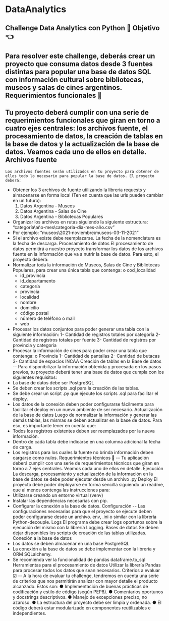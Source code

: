 # DataAnalytics
Challenge Data Analytics con Python 🚀
Objetivo 👈
---
Para resolver este challenge, deberás crear un proyecto que consuma datos desde 3 fuentes distintas para popular una base de datos SQL con información cultural sobre bibliotecas, museos y salas de cines argentinos.
Requerimientos funcionales 🔎
---
Tu proyecto deberá cumplir con una serie de requerimientos funcionales que giran en torno a cuatro ejes centrales: los archivos fuente, el procesamiento de datos, la creación de tablas en la base de datos y la actualización de la base de datos.
Veamos cada uno de ellos en detalle.
Archivos fuente
---
	Los archivos fuentes serán utilizados en tu proyecto para obtener de ellos todo lo necesario para popular la base de datos. El proyecto deberá:
- Obtener los 3 archivos de fuente utilizando la librería requests y almacenarse en forma local (Ten en cuenta que las urls pueden cambiar en un futuro):
	1.  Datos Argentina - Museos
	2. Datos Argentina - Salas de Cine
	3. Datos Argentina - Bibliotecas Populares
- Organizar los archivos en rutas siguiendo la siguiente estructura: “categoría\año-mes\categoria-dia-mes-año.csv”
- Por ejemplo: “museos\2021-noviembre\museos-03-11-2021”
- Si el archivo existe debe reemplazarse. La fecha de la nomenclatura es la fecha de descarga.
Procesamiento de datos
El procesamiento de datos permitirá a nuestro proyecto transformar los datos de los archivos fuente en la información que va a nutrir la base de datos. Para esto, el proyecto deberá:
- Normalizar toda la información de Museos, Salas de Cine y Bibliotecas Populares, para crear una única tabla que contenga:
o cod_localidad
	- id_provincia
	- id_departamento
	- categoría
	- provincia
	- localidad
	- nombre
	- domicilio
	- código postal
	- número de teléfono o mail
	- web
- Procesar los datos conjuntos para poder generar una tabla con la siguiente información:
1- Cantidad de registros totales por categoría
2- Cantidad de registros totales por fuente
3- Cantidad de registros por provincia y categoría
- Procesar la información de cines para poder crear una tabla que contenga: o Provincia
1- Cantidad de pantallas
2- Cantidad de butacas
3- Cantidad de espacios INCAA
Creación de tablas en la Base de datos
--
Para disponibilizar la información obtenida y procesada en los pasos previos, tu proyecto deberá tener una base de datos que cumpla con los siguientes requisitos:
- La base de datos debe ser PostgreSQL
- Se deben crear los scripts .sql para la creación de las tablas.
- Se debe crear un script .py que ejecute los scripts .sql para facilitar el deploy.
- Los datos de la conexión deben poder configurarse fácilmente para facilitar el deploy en un nuevo ambiente de ser necesario.
Actualización de la base de datos
Luego de normalizar la información y generar las demás tablas, las mismas se deben actualizar en la base de datos. Para eso, es importante tener en cuenta que:
- Todos los registros existentes deben ser reemplazados por la nueva información.
- Dentro de cada tabla debe indicarse en una columna adicional la fecha de carga.
- Los registros para los cuales la fuente no brinda información deben cargarse como nulos.
Requerimientos técnicos 🔧
--
Tu aplicación deberá cumplir con una serie de requerimientos técnicos que giran en torno a 7 ejes centrales. Veamos cada uno de ellos en detalle.
Ejecución
La descarga, procesamiento y actualización de la información en la base de datos se debe poder ejecutar desde un archivo .py
Deploy
El proyecto debe poder deployarse en forma sencilla siguiendo un readme, que al menos contenga las instrucciones para:
- Utilizarse creando un entorno virtual (venv)
- Instalar las dependencias necesarias con pip.
- Configurar la conexión a la base de datos.
Configuración
--
Las configuraciones necesarias para que el proyecto se ejecute deben poder configurarse desde un archivo. env, .ini o similar con la librería Python-decouple.
Logs
El programa debe crear logs oportunos sobre la ejecución del mismo con la librería Logging.
Bases de datos
Se deben dejar disponibles los scripts de creación de las tablas utilizadas.
Conexión a la base de datos
- Los datos se deben almacenar en una base PostgreSQL
- La conexión a la base de datos se debe implementar con la librería y ORM SQLalchemy.
- Se recomienda ver la funcionalidad de pandas dataframe.to_sql
Herramientas para el procesamiento de datos
Utilizar la librería Pandas para procesar todos los datos que sean necesarios.
Criterios a evaluar ☑
--
A la hora de evaluar tu challenge, tendremos en cuenta una serie de criterios que nos permitirán analizar con mayor detalle el producto alcanzado. Estos son:
● Implementación de buenas prácticas de codificación y estilo de código (según PEP8).
● Comentarios oportunos y docstrings descriptivos.
● Manejo de excepciones preciso, no azaroso.
● La estructura del proyecto debe ser limpia y ordenada.
● El código deberá estar modularizado en componentes reutilizables e
independientes.
